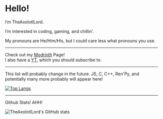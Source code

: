 # Hello! 

I’m TheAxolotlLord.

I’m interested in coding, gaming, and chillin'.

My pronouns are He/Him/His, but I could care less what pronouns you use.

---

Check out my [Modrinth](https://modrinth.com/user/TheAxolotlLord) Page! <br/>
I also have a [YT](https://youtube.com/@realaxolotllord), which you should subscribe to.

---

This list will probably change in the future. JS, C, C++, Ren'Py, and potentially many more probably will appear here!

[![Top Langs](https://github-readme-stats.vercel.app/api/top-langs/?username=TheAxolotlLord&layout=donut-vertical&theme=dark)](https://github.com/TheAxolotlLord/#)

---

Github Stats! AHH!

![TheAxolotlLord's GitHub stats](https://github-readme-stats.vercel.app/api?username=TheAxolotlLord&layout=compact&show_icons=true&theme=dark)
